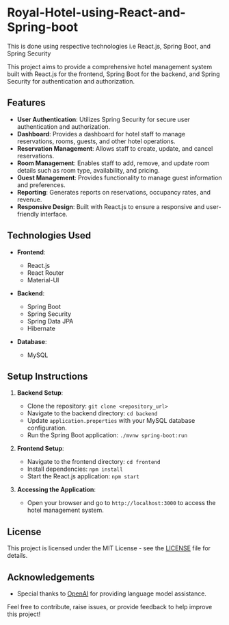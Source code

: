 # Royal-Hotel-using-React-and-Spring-boot

This is done using respective technologies i.e React.js, Spring Boot, and Spring Security

This project aims to provide a comprehensive hotel management system built with React.js for the frontend, Spring Boot for the backend, and Spring Security for authentication and authorization.

## Features
- **User Authentication**: Utilizes Spring Security for secure user authentication and authorization.
- **Dashboard**: Provides a dashboard for hotel staff to manage reservations, rooms, guests, and other hotel operations.
- **Reservation Management**: Allows staff to create, update, and cancel reservations.
- **Room Management**: Enables staff to add, remove, and update room details such as room type, availability, and pricing.
- **Guest Management**: Provides functionality to manage guest information and preferences.
- **Reporting**: Generates reports on reservations, occupancy rates, and revenue.
- **Responsive Design**: Built with React.js to ensure a responsive and user-friendly interface.

## Technologies Used
- **Frontend**:
  - React.js
  - React Router
  - Material-UI
  
- **Backend**:
  - Spring Boot
  - Spring Security
  - Spring Data JPA
  - Hibernate
  
- **Database**:
  - MySQL
  
## Setup Instructions
1. **Backend Setup**:
   - Clone the repository: `git clone <repository_url>`
   - Navigate to the backend directory: `cd backend`
   - Update `application.properties` with your MySQL database configuration.
   - Run the Spring Boot application: `./mvnw spring-boot:run`
   
2. **Frontend Setup**:
   - Navigate to the frontend directory: `cd frontend`
   - Install dependencies: `npm install`
   - Start the React.js application: `npm start`

3. **Accessing the Application**:
   - Open your browser and go to `http://localhost:3000` to access the hotel management system.

## License
This project is licensed under the MIT License - see the [LICENSE](LICENSE) file for details.

## Acknowledgements
- Special thanks to [OpenAI](https://openai.com) for providing language model assistance.

Feel free to contribute, raise issues, or provide feedback to help improve this project!
